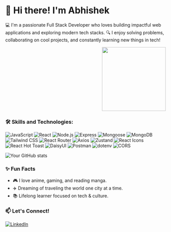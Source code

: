 # 👋 Hi there! I'm Abhishek


<p align="left">
  💻 I'm a passionate Full Stack Developer who loves building impactful web applications and exploring modern tech stacks.
  🔍 I enjoy solving problems, collaborating on cool projects, and constantly learning new things in tech!
</p>

<p align="right">
  <img src="https://github.com/abhishek8762/abhishek8762/blob/main/coding1.webp?raw=true" width="200"/>
</p>


### 🛠️ Skills and Technologies:
![JavaScript](https://img.shields.io/badge/JavaScript-F7DF1E?style=for-the-badge&logo=javascript&logoColor=black)
![React](https://img.shields.io/badge/React-61DAFB?style=for-the-badge&logo=react&logoColor=black)
![Node.js](https://img.shields.io/badge/Node.js-339933?style=for-the-badge&logo=nodedotjs&logoColor=white)
![Express](https://img.shields.io/badge/Express.js-000000?style=for-the-badge&logo=express&logoColor=white)
![Mongoose](https://img.shields.io/badge/Mongoose-880000?style=for-the-badge&logo=mongoose&logoColor=white)
![MongoDB](https://img.shields.io/badge/MongoDB-47A248?style=for-the-badge&logo=mongodb&logoColor=white)
![Tailwind CSS](https://img.shields.io/badge/Tailwind_CSS-38B2AC?style=for-the-badge&logo=tailwind-css&logoColor=white)
![React Router](https://img.shields.io/badge/React_Router-CA4245?style=for-the-badge&logo=react-router&logoColor=white)
![Axios](https://img.shields.io/badge/Axios-5A29E4?style=for-the-badge&logo=axios&logoColor=white)
![Zustand](https://img.shields.io/badge/Zustand-black?style=for-the-badge&logo=Zustand&logoColor=white)
![React Icons](https://img.shields.io/badge/React_Icons-61DAFB?style=for-the-badge&logo=react&logoColor=white)
![React Hot Toast](https://img.shields.io/badge/React_Hot_Toast-FF6B6B?style=for-the-badge&logo=react&logoColor=white)
![DaisyUI](https://img.shields.io/badge/DaisyUI-FF69B4?style=for-the-badge&logo=daisyui&logoColor=white)
![Postman](https://img.shields.io/badge/Postman-FF6C37?style=for-the-badge&logo=postman&logoColor=white)
![dotenv](https://img.shields.io/badge/Dotenv-ECD53F?style=for-the-badge&logo=dotenv&logoColor=black)
![CORS](https://img.shields.io/badge/CORS-00599C?style=for-the-badge&logo=cors&logoColor=white)


![Your GitHub stats](https://github-readme-stats.vercel.app/api?username=abhishek8762&show_icons=true&theme=radical)

### ✨ Fun Facts
- 🎮 I love anime, gaming, and reading manga.
- ✈️ Dreaming of traveling the world one city at a time.
- 📚 Lifelong learner focused on tech & culture.


### 📫 Let's Connect!
[![LinkedIn](https://img.shields.io/badge/-LinkedIn-blue?style=flat-square&logo=linkedin)](https://linkedin.com/in/abhishek-biswas-890a35297/)
